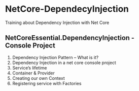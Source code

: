 # NetCore-DependecyInjection
Training about Dependency Injection with Net Core

## NetCoreEssential.DependencyInjection - Console Project
1. Dependency Injection Pattern – What is it?
2. Dependency Injection in a net core console project
3. Service’s lifetime
4. Container & Provider
5. Creating our own Context
6. Registering service with Factories